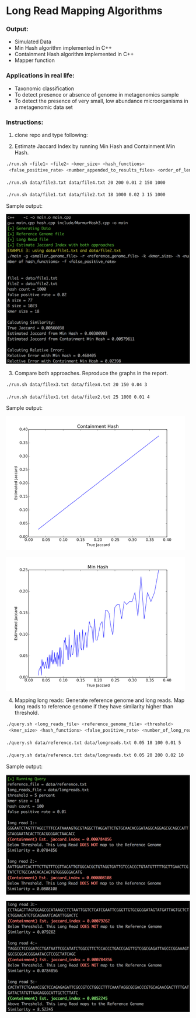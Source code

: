 # Long Read Mapping Algorithms

### Output: 
- Simulated Data
- Min Hash algorithm implemented in C++
- Containment Hash algorithm implemented in C++
- Mapper function

###	Applications in real life: 
-	Taxonomic classification
-	To detect presence or absence of genome in metagenomics sample
-	To detect the presence of very small, low abundance microorganisms in a metagenomic data set

### Instructions:

1. clone repo and type following:


2. Estimate Jaccard Index by running Min Hash and Containment Min Hash.

```bash
./run.sh <file1> <file2> <kmer_size> <hash_functions>
 <false_positive_rate> <number_appended_to_results_files> <order_of_len_A> <order_of_len_B>

./run.sh data/file3.txt data/file4.txt 20 200 0.01 2 150 1000

./run.sh data/file1.txt data/file2.txt 18 1000 0.02 3 15 1000
```

Sample output: 

![output1](https://raw.githubusercontent.com/pponakala/longreadsmapping/master/images/img1.png)


3. Compare both approaches. Reproduce the graphs in the report.

```bash
./run.sh data/filex3.txt data/filex4.txt 20 150 0.04 3

./run.sh data/filex1.txt data/filex2.txt 25 1000 0.01 4
```

Sample output: 

![output2](https://raw.githubusercontent.com/pponakala/longreadsmapping/master/images/img2.png)

![output3](https://raw.githubusercontent.com/pponakala/longreadsmapping/master/images/img3.png)

4. Mapping long reads: Generate reference genome and long reads. Map long reads to reference genome
  if they have similarity higher than threshold.
```bash
./query.sh <long_reads_file> <reference_genome_file> <threshold>
 <kmer_size> <hash_functions> <false_positive_rate> <number_of_long_reads_to_generate>

./query.sh data/reference.txt data/longreads.txt 0.05 18 100 0.01 5

./query.sh data/reference.txt data/longreads.txt 0.05 20 200 0.02 10
```

Sample output: 

![output4](https://raw.githubusercontent.com/pponakala/longreadsmapping/master/images/img4.png)

![output5](https://raw.githubusercontent.com/pponakala/longreadsmapping/master/images/img5.png)
